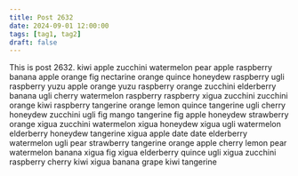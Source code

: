 ```yaml
---
title: Post 2632
date: 2024-09-01 12:00:00
tags: [tag1, tag2]
draft: false
---
```

This is post 2632.
kiwi
apple
zucchini
watermelon
pear
apple
raspberry
banana
apple
orange
fig
nectarine
orange
quince
honeydew
raspberry
ugli
raspberry
yuzu
apple
orange
yuzu
raspberry
orange
zucchini
elderberry
banana
ugli
cherry
watermelon
raspberry
raspberry
xigua
zucchini
zucchini
orange
kiwi
raspberry
tangerine
orange
lemon
quince
tangerine
ugli
cherry
honeydew
zucchini
ugli
fig
mango
tangerine
fig
apple
honeydew
strawberry
orange
xigua
zucchini
watermelon
xigua
honeydew
xigua
ugli
watermelon
elderberry
honeydew
tangerine
xigua
apple
date
date
elderberry
watermelon
ugli
pear
strawberry
tangerine
orange
apple
cherry
lemon
pear
watermelon
banana
xigua
fig
xigua
elderberry
quince
ugli
xigua
zucchini
raspberry
cherry
kiwi
xigua
banana
grape
kiwi
tangerine
